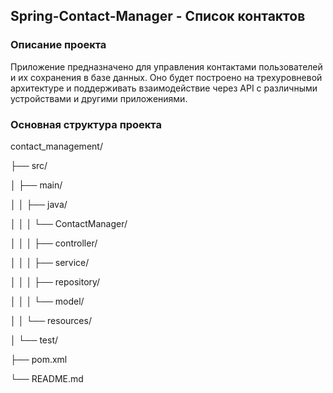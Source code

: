 ## Spring-Contact-Manager - Список контактов


### Описание проекта

Приложение предназначено для управления контактами пользователей и их сохранения в базе данных. Оно будет построено на
трехуровневой архитектуре и поддерживать взаимодействие через API с различными устройствами и другими приложениями.

### Основная структура проекта

contact_management/

├── src/

│   ├── main/

│   │   ├── java/

│   │   │   └── ContactManager/

│   │   │       ├── controller/

│   │   │       ├── service/

│   │   │       ├── repository/

│   │   │       └── model/

│   │   └── resources/

│   └── test/

├── pom.xml

└── README.md